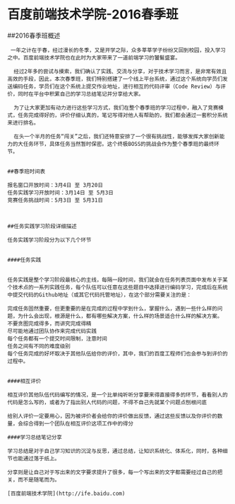 # 百度前端技术学院-2016春季班

##2016春季班概述

 <pre><code> 一年之计在于春，经过漫长的冬季，又是开学之际，众多莘莘学子纷纷又回到校园，投入学习之中。百度前端技术学院也在此时为大家带来了一道前端学习的饕鬄盛宴。

  经过2年多的尝试与摸索，我们确认了实践、交流与分享，对于技术学习而言，是非常有效且高效的手段，因此，本次春季班，我们特别搭建了一个线上平台系统，通过这个系统向学员们发送编码任务，学员们在这个系统上提交作业地址，进行相互的代码评审（Code Review）与评价，同时在平台中积累自己的学习总结笔记并分享给大家。

  为了让大家更加有动力进行这些学习方式，我们在整个春季班的学习过程中，融入了竞赛模式，任务完成得好的，评价仔细认真的，笔记写得对他人有帮助的，我们都会通过一套积分系统来进行排名。

  在头一个半月的任务“闯关”之后，我们还特意安排了一个很有挑战性，能够发挥大家创新能力的大任务环节，具体任务当然暂时保密。这个终极BOSS的挑战会作为整个春季班的最终环节。


##春季班时间表

报名窗口开放时间：3月4日 至 3月20日  
任务实践学习开放时间：3月14日 至 5月3日  
竞赛任务挑战时间：5月3日 至 5月31日



##任务实践学习阶段详细描述

任务实践学习阶段分为以下几个环节


####任务实践


任务实践是整个学习阶段最核心的主线，每隔一段时间，我们就会在任务列表页面中发布关于某个技术点的一系列实践任务，每个队伍可以任意在这些题目中选择进行编码学习，完成后在系统中提交代码的Github地址（或其它代码托管地址），在这个部分需要关注的是：

完成任务固然重要，但更重要的是在完成的过程中学到什么，掌握什么，遇到一些什么样的问题，为什么会出现，根源是什么，都有哪些解决方案，什么样的场景适合什么样的解决方案。  
不要贪图完成得多，而讲究完成得精  
尽可能地通过团队协作来完成代码实践  
每个任务都有一个提交时间限制，注意时间  
任务之间有不同的难度级别  
每个任务完成的好坏取决于其他队伍给你的评价，其中，我们的百度工程师们也会参与到评价的过程中。


####相互评价

相互评价其他队伍代码编写的情况，是一个比单纯听听分享要来得直接得多的环节，看看别人的代码是怎么写的，或者为了指出别人代码的问题，不得不自己先就某个问题点刨根问底

给别人评价一定要用心，因为被评价者会给你的评价做出反馈，通过这些反馈以及你评价的数量，会综合得到一个团队在相互评价这项工作中的得分

####学习总结笔记分享

学习总结是对于自己学习知识的沉淀与反思，通过总结，让知识系统化、体系化，同时，各种细节也能通过落于纸上。

分享则是让自己对于写出来的文字要求提升了很多，每一个写出来的文字都需要经过自己的把关，而不是随笔而为。

[百度前端技术学院](http://ife.baidu.com)
